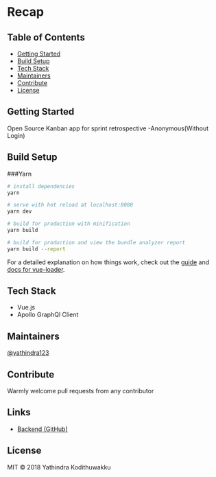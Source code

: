 # Recap

## Table of Contents
- [Getting Started](#getting-started)
- [Build Setup](#build-setup)
- [Tech Stack](#tech-stack)
- [Maintainers](#maintainers)
- [Contribute](#contribute)
- [License](#license)

## Getting Started

Open Source Kanban app for sprint retrospective -Anonymous(Without Login)

## Build Setup

###Yarn

``` bash
# install dependencies
yarn

# serve with hot reload at localhost:8080
yarn dev

# build for production with minification
yarn build

# build for production and view the bundle analyzer report
yarn build --report
```

For a detailed explanation on how things work, check out the [guide](http://vuejs-templates.github.io/webpack/) and [docs for vue-loader](http://vuejs.github.io/vue-loader).



## Tech Stack

- Vue.js
- Apollo GraphQl Client


## Maintainers

[@yathindra123](https://github.com/yathindra123)

## Contribute

Warmly welcome pull requests from any contributor

## Links

- [Backend (GitHub)](https://github.com/yathindra123/recap-be)

## License

MIT © 2018 Yathindra Kodithuwakku
